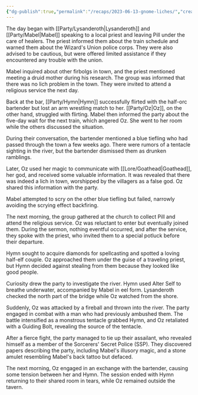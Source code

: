 ```yaml
---
{"dg-publish":true,"permalink":"/recaps/2023-06-13-gnome-liches/","created":"","updated":""}
---
```




The day began with [[Party/Lysanderoth\|Lysanderoth]] and [[Party/Mabel\|Mabel]] speaking to a local priest and leaving Pill under the care of healers. The priest informed them about the train schedule and warned them about the Wizard's Union police corps. They were also advised to be cautious, but were offered limited assistance if they encountered any trouble with the union.

Mabel inquired about other firbolgs in town, and the priest mentioned meeting a druid mother during his research. The group was informed that there was no lich problem in the town. They were invited to attend a religious service the next day.

Back at the bar, [[Party/Hymn\|Hymn]] successfully flirted with the half-orc bartender but lost an arm wrestling match to her. [[Party/Oz\|Oz]], on the other hand, struggled with flirting. Mabel then informed the party about the five-day wait for the next train, which angered Oz. She went to her room while the others discussed the situation.

During their conversation, the bartender mentioned a blue tiefling who had passed through the town a few weeks ago. There were rumors of a tentacle sighting in the river, but the bartender dismissed them as drunken ramblings.

Later, Oz used her magic to communicate with [[Lore/Goathead\|Goathead]], her god, and received some valuable information. It was revealed that there was indeed a lich in town, worshipped by the villagers as a false god. Oz shared this information with the party.

Mabel attempted to scry on the other blue tiefling but failed, narrowly avoiding the scrying effect backfiring. 

The next morning, the group gathered at the church to collect Pill and attend the religious service. Oz was reluctant to enter but eventually joined them. During the sermon, nothing eventful occurred, and after the service, they spoke with the priest, who invited them to a special potluck before their departure.

Hymn sought to acquire diamonds for spellcasting and spotted a loving half-elf couple. Oz approached them under the guise of a traveling priest, but Hymn decided against stealing from them because they looked like good people.

Curiosity drew the party to investigate the river. Hymn used Alter Self to breathe underwater, accompanied by Mabel in eel form. Lysanderoth checked the north part of the bridge while Oz watched from the shore.

Suddenly, Oz was attacked by a fireball and thrown into the river. The party engaged in combat with a man who had previously ambushed them. The battle intensified as a monstrous tentacle grabbed Hymn, and Oz retaliated with a Guiding Bolt, revealing the source of the tentacle.

After a fierce fight, the party managed to tie up their assailant, who revealed himself as a member of the Sorcerers' Secret Police (SSP). They discovered papers describing the party, including Mabel's illusory magic, and a stone amulet resembling Mabel's back tattoo but defaced.

The next morning, Oz engaged in an exchange with the bartender, causing some tension between her and Hymn. The session ended with Hymn returning to their shared room in tears, while Oz remained outside the tavern.